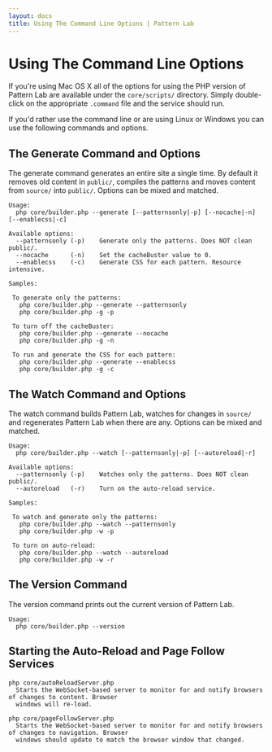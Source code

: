 ```yaml
---
layout: docs
title: Using The Command Line Options | Pattern Lab
---
```


# Using The Command Line Options

If you're using Mac OS X all of the options for using the PHP version of Pattern Lab are available under the `core/scripts/` directory. Simply double-click on the appropriate `.command` file and the service should run. 

If you'd rather use the command line or are using Linux or Windows you can use the following commands and options.

## The Generate Command and Options

The generate command generates an entire site a single time. By default it removes old content in `public/`, compiles the patterns and moves content from `source/` into `public/`. Options can be mixed and matched.

    Usage:
      php core/builder.php --generate [--patternsonly|-p] [--nocache|-n] [--enablecss|-c] 
    
    Available options:
      --patternsonly (-p)    Generate only the patterns. Does NOT clean public/.
      --nocache      (-n)    Set the cacheBuster value to 0.
      --enablecss    (-c)    Generate CSS for each pattern. Resource intensive.
    
    Samples:
    
     To generate only the patterns:
       php core/builder.php --generate --patternsonly
       php core/builder.php -g -p
    
     To turn off the cacheBuster:
       php core/builder.php --generate --nocache
       php core/builder.php -g -n
    
     To run and generate the CSS for each pattern:
       php core/builder.php --generate --enablecss
       php core/builder.php -g -c
    

## The Watch Command and Options

The watch command builds Pattern Lab, watches for changes in `source/` and regenerates Pattern Lab when there are any. Options can be mixed and matched.

    Usage:
      php core/builder.php --watch [--patternsonly|-p] [--autoreload|-r] 
    
    Available options:
      --patternsonly (-p)    Watches only the patterns. Does NOT clean public/.
      --autoreload   (-r)    Turn on the auto-reload service.
    
    Samples:
    
     To watch and generate only the patterns:
       php core/builder.php --watch --patternsonly
       php core/builder.php -w -p
    
     To turn on auto-reload:
       php core/builder.php --watch --autoreload
       php core/builder.php -w -r
    

## The Version Command

The version command prints out the current version of Pattern Lab.

    Usage:
      php core/builder.php --version 
    

## Starting the Auto-Reload and Page Follow Services

    php core/autoReloadServer.php
      Starts the WebSocket-based server to monitor for and notify browsers of changes to content. Browser
      windows will re-load.
    
    php core/pageFollowServer.php
      Starts the WebSocket-based server to monitor for and notify browsers of changes to navigation. Browser
      windows should update to match the browser window that changed.
